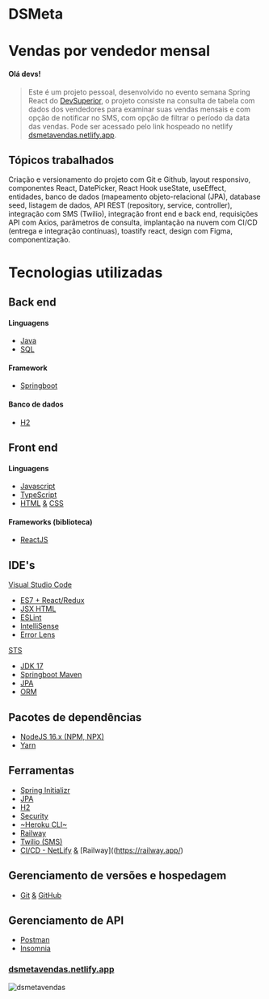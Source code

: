 # DSMeta
# Vendas por vendedor mensal

#### Olá devs!
> Este é um projeto pessoal, desenvolvido no evento semana Spring React do [DevSuperior](https://github.com/acenelio), o projeto consiste na consulta de tabela com dados dos vendedores para examinar suas vendas mensais e com opção de notificar no SMS, com opção de filtrar o período da data das vendas.
Pode ser acessado pelo link hospeado no netlify [dsmetavendas.netlify.app](https://dsmetavendas.netlify.app).
## Tópicos trabalhados
 Criação e versionamento do projeto com Git e Github, layout responsivo, componentes React, DatePicker, React Hook useState, useEffect, entidades, banco de dados (mapeamento objeto-relacional (JPA), database seed, listagem de dados, API REST (repository, service, controller), integração com SMS (Twilio), integração front end e back end, requisições API com Axios, parâmetros de consulta, implantação na nuvem com CI/CD (entrega e integração contínuas), toastify react, design com Figma, componentização.
# Tecnologias utilizadas
## Back end
#### Linguagens
 - [Java](https://www.oracle.com/java/technologies/javase/jdk17-archive-downloads.html)
 - [SQL](https://www.mysql.com)
#### Framework
 - [Springboot](https://spring.io/projects/spring-boot)
#### Banco de dados
 - [H2](https://www.h2database.com/html/main.html)
## Front end
#### Linguagens
 - [Javascript](https://developer.mozilla.org/pt-BR/docs/Web/JavaScript)
 - [TypeScript](https://www.typescriptlang.org)
 - [HTML](https://developer.mozilla.org/pt-BR/docs/Web/HTML) <a href="">&<a/> [CSS](https://developer.mozilla.org/pt-BR/docs/Web/CSS)
#### Frameworks (biblioteca)
 - [ReactJS](https://reactjs.org)
## IDE's
 [Visual Studio Code](https://code.visualstudio.com)
 - [ES7 + React/Redux](https://marketplace.visualstudio.com/items?itemName=dsznajder.es7-react-js-snippets)
 - [JSX HTML <tags/>](https://marketplace.visualstudio.com/items?itemName=angelorafael.jsx-html-tags)
 - [ESLint](https://marketplace.visualstudio.com/items?itemName=dbaeumer.vscode-eslint)
 - [IntelliSense](https://code.visualstudio.com/docs/editor/intellisense)
 - [Error Lens](https://marketplace.visualstudio.com/items?itemName=usernamehw.errorlens)

 [STS](https://www.javatpoint.com/spring-boot-download-and-install-sts-ide)
 - [JDK 17](https://jdk.java.net/17/)
 - [Springboot Maven](https://start.spring.io)
 - [JPA](https://spring.io/projects/spring-data-jpa)
 - [ORM](https://hibernate.org/orm/)

## Pacotes de dependências
 - [NodeJS 16.x (NPM, NPX)](https://nodejs.org/en/)
 - [Yarn](https://yarnpkg.com)
## Ferramentas
 - [Spring Initializr](https://start.spring.io)
 - [JPA](https://spring.io/projects/spring-data-jpa)
 - [H2](https://www.h2database.com/html/main.html)
 - [Security](https://www.upguard.com/blog/cybersecurity-important#:~:text=Cybersecurity%20is%20important%20because%20it,governmental%20and%20industry%20information%20systems.)
 - [~Heroku CLI~](https://devcenter.heroku.com/articles/heroku-cli)
 - [Railway](https://docs.railway.app/)
 - [Twilio (SMS)](https://www.twilio.com/)
 - [CI/CD - ](https://pt.wikipedia.org/wiki/CI/CD)[NetLify](https://www.netlify.com) <a href="">&<a/> [Railway]((https://railway.app/)
## Gerenciamento de versões e hospedagem
 - [Git](https://git-scm.com) <a href="">&<a/> [GitHub](https://github.com)
## Gerenciamento de API
 - [Postman](https://www.postman.com)
 - [Insomnia](https://insomnia.rest/download)

### [dsmetavendas.netlify.app](https://dsmetavendas.netlify.app)
![dsmetavendas]( https://user-images.githubusercontent.com/101130704/190306204-a8bbcbd6-0fac-43a8-a0f6-9d3ba6076cc2.png)
